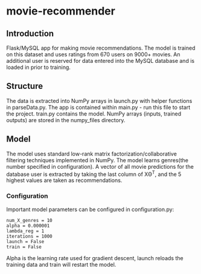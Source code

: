 # movie-recommender

## Introduction
Flask/MySQL app for making movie recommendations. The model is trained on this dataset and uses ratings from 670 users on 9000+ movies. An additional user is reserved for data entered into the MySQL database and is loaded in prior to training. 

## Structure
The data is extracted into NumPy arrays in launch.py with helper functions in parseData.py. The app is contained within main.py - run this file to start the project. train.py contains the model. NumPy arrays (inputs, trained outputs) are stored in the numpy_files directory. 

## Model
The model uses standard low-rank matrix factorization/collaborative filtering techniques implemented in NumPy. The model learns genres(the number specified in configuration). A vector of all movie predictions for the database user is extracted by taking the last column of XΘ<sup>T</sup>, and the 5 highest values are taken as recommendations. 


### Configuration
Important model parameters can be configured in configuration.py:
```python3
num_X_genres = 10
alpha = 0.000001
lambda_reg = 1
iterations = 1000
launch = False
train = False
```
Alpha is the learning rate used for gradient descent, launch reloads the training data and train will restart the model. 
